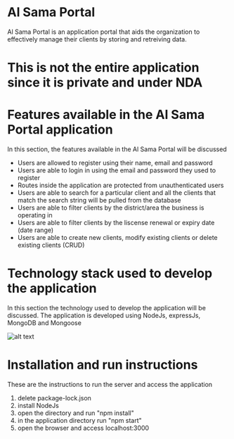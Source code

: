 # Al Sama Portal

 Al Sama Portal is an application portal that aids the organization to effectively manage their clients by storing and retreiving data.
 
 # This is not the entire application since it is private and under NDA
 
 # Features available in the Al Sama Portal application
 
 In this section, the features available in the Al Sama Portal will be discussed
 
 - Users are allowed to register using their name, email and password
 - Users are able to login in using the email and password they used to register
 - Routes inside the application are protected from unauthenticated users
 - Users are able to search for a particular client and all the clients that match the search string will be pulled from the database
 - Users are able to filter clients by the district/area the business is operating in
 - Users are able to filter clients by the liscense renewal or expiry date (date range)
 - Users are able to create new clients, modify existing clients or delete existing clients (CRUD)

# Technology stack used to develop the application

In this section the technology used to develop the application will be discussed. The application is developed using NodeJs, expressJs, MongoDB and Mongoose

![alt text](https://miro.medium.com/max/1200/1*vinOJ3kW1N2s-rp-pyfchg.jpeg)

# Installation and run instructions

These are the instructions to run the server and access the application

1. delete package-lock.json
2. install NodeJs
3. open the directory and run "npm install"
4. in the application directory run "npm start"
5. open the browser and access localhost:3000


